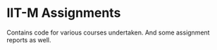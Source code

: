 IIT-M Assignments
=================
Contains code for various courses undertaken. And some assignment reports as well.

